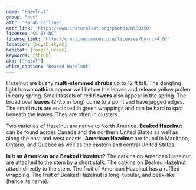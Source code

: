 ```yaml
---
name: "Hazelnut"
group: "nut"
attr: "Sarah Carline"
attr_link: "https://www.inaturalist.org/photos/8950350"
license: "CC BY-NC"
license_link: "http://creativecommons.org/licenses/by-nc/4.0/"
location: [bc,ab,sk,mb]
habitat: [forest,urban]
keywords: [shrub]
aka: ["Hazel"]
white_caption: "Beaked Hazelnut"
---
```

Hazelnut are bushy **multi-stemmed shrubs** up to 12 ft tall. The dangling light brown **catkins** appear well before the leaves and release yellow pollen in early spring. Small tassels of red **flowers** also appear in the spring. The broad oval **leaves** (2-7.5 in long) come to a point and have jagged edges. The small **nuts** are enclosed in green wrappings and can be hard to spot beneath the leaves. They are often in clusters.

Two varieties of Hazelnut are native to North America. **Beaked Hazelnut** can be found across Canada and the northern United States as well as along the east and west coasts. **American Hazelnut** are found in Manitoba, Ontario, and Quebec as well as the eastern and central United States.

**Is it an American or a Beaked Hazelnut?** The catkins on American Hazelnut are attached to the stem by a short stalk. The catkins on Beaked Hazelnut attach directly to the stem. The fruit of American Hazelnut has a ruffled wrapping. The fruit of Beaked Hazelnut is long, tubular, and beak-like (hence its name).
